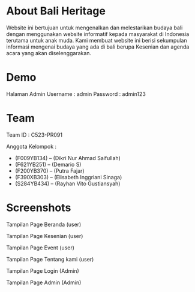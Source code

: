# About Bali Heritage
Website ini bertujuan untuk mengenalkan dan melestarikan budaya bali dengan menggunakan website informatif kepada masyarakat di Indonesia terutama untuk anak muda. Kami membuat website ini berisi sekumpulan informasi mengenai budaya yang ada di bali berupa Kesenian dan agenda acara yang akan diselenggarakan. 

# Demo

Halaman Admin 
Username : admin
Password : admin123

# Team

Team ID : C523-PR091

Anggota Kelompok :
- (F009YB134) – (Dikri Nur Ahmad Saifullah)
- (F621YB251) – (Demario S)
- (F200YB370) – (Putra Fajar)
- (F390XB303) – (Elisabeth Inggriani Sinaga)
- (S284YB434) – (Rayhan Vito Gustiansyah)

# Screenshots

Tampilan Page Beranda (user)


Tampilan Page Kesenian (user)


Tampilan Page Event (user)


Tampilan Page Tentang kami (user)


Tampilan Page Login (Admin)


Tampilan Page Admin (Admin)

